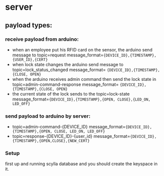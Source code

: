 # server

## payload types: 
### receive payload from arduino: 
- when an employee put his RFID card on the sensor, the arduino send message to topic=request message_format=``{DEVICE_ID},{TIMESTAMP},{USER_ID},{CERT}``
- when lock state changes the arduino send message to topic=lock_status_changed message_format= ``{DEVICE_ID},{TIMESTAMP},{CLOSE, OPEN}``
- when the arduino receives admin command then send the lock state in topic=admin-command-response message_format= ``{DEVICE_ID},{TIMESTAMP},{CLOSE, OPEN}``
- the current state of the lock sends to the topic=lock-state message_format=``{DEVICE_ID},{TIMESTAMP},{OPEN, CLOSE},{LED_ON, LED_OFF}``

### send payload to arduino by server: 
- topic=admin-command-{DEVICE_ID} message_format=``{DEVICE_ID},{TIMESTAMP},{OPEN, CLOSE, LED_ON, LED_OFF}``
- topic=response-{DEVICE_ID}-{user_id} message_format=``{DEVICE_ID},{TIMESTAMP},{OPEN,CLOSE},{NEW_CERT}``


### Setup
first up and running scylla database and you should create the keyspace in it.